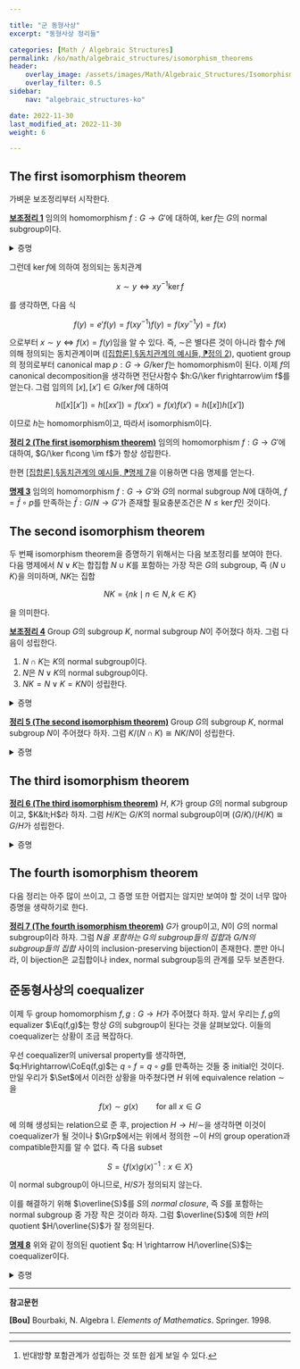 ```yaml
---

title: "군 동형사상"
excerpt: "동형사상 정리들"

categories: [Math / Algebraic Structures]
permalink: /ko/math/algebraic_structures/isomorphism_theorems
header:
    overlay_image: /assets/images/Math/Algebraic_Structures/Isomorphism_theorems.png
    overlay_filter: 0.5
sidebar: 
    nav: "algebraic_structures-ko"

date: 2022-11-30
last_modified_at: 2022-11-30
weight: 6

---
```


## The first isomorphism theorem

가벼운 보조정리부터 시작한다.

<div class="proposition" markdown="1">

<ins id="lem1">**보조정리 1**</ins> 임의의 homomorphism $f:G\rightarrow G'$에 대하여, $\ker f$는 $G$의 normal subgroup이다.

</div>
<details class="proof" markdown="1">
<summary>증명</summary>

임의의 $g\in G$와 $x\in \ker f$에 대하여, 

$$f(gxg^{-1})=f(g)f(x)f(g^{-1})=f(g)e'f(g)^{-1}=f(g)f(g)^{-1}=e'.$$

</details>

그런데 $\ker f$에 의하여 정의되는 동치관계 

$$x\sim y\iff xy^{-1}\ker f$$

를 생각하면, 다음 식

$$f(y)=e'f(y)=f(xy^{-1})f(y)=f(xy^{-1}y)=f(x)$$

으로부터 $x\sim y\iff f(x)=f(y)$임을 알 수 있다. 즉, $\sim$은 별다른 것이 아니라 함수 $f$에 의해 정의되는 동치관계이며 ([\[집합론\] §동치관계의 예시들, ⁋정의 2](/ko/math/set_theory/examples_of_equivalence#def2)), quotient group의 정의로부터 canonical map $p:G\rightarrow G/\ker f$는 homomorphism이 된다. 이제 $f$의 canonical decomposition을 생각하면 전단사함수 $h:G/\ker f\rightarrow\im f$를 얻는다. 그럼 임의의 $[x], [x']\in G/\ker f$에 대하여

$$h([x][x'])=h([xx'])=f(xx')=f(x)f(x')=h([x])h([x'])$$

이므로 $h$는 homomorphism이고, 따라서 isomorphism이다. 

<div class="proposition" markdown="1">

<ins id="thm2">**정리 2 (The first isomorphism theorem)**</ins> 임의의 homomorphism $f:G\rightarrow G'$에 대하여, $G/\ker f\cong \im f$가 항상 성립한다.

</div>

한편 [\[집합론\] §동치관계의 예시들, ⁋명제 7](/ko/math/set_theory/examples_of_equivalence#prop7)을 이용하면 다음 명제를 얻는다. 

<div class="proposition" markdown="1">

<ins id="prop3">**명제 3**</ins> 임의의 homomorphism $f:G\rightarrow G'$와 $G$의 normal subgroup $N$에 대하여, $f=\bar{f}\circ p$를 만족하는 $\bar{f}:G/N\rightarrow G'$가 존재할 필요충분조건은 $N\leq \ker f$인 것이다. 

</div>

## The second isomorphism theorem

두 번째 isomorphism theorem을 증명하기 위해서는 다음 보조정리를 보여야 한다. 다음 명제에서 $N\vee K$는 합집합 $N\cup K$를 포함하는 가장 작은 $G$의 subgroup, 즉 $\langle N\cup K\rangle$을 의미하며, $NK$는 집합

$$NK=\{nk\mid n\in N,k\in K\}$$

을 의미한다.

<div class="proposition" markdown="1">

<ins id="lem4">**보조정리 4**</ins> Group $G$의 subgroup $K$, normal subgroup $N$이 주어졌다 하자. 그럼 다음이 성립한다.

1. $N\cap K$는 $K$의 normal subgroup이다.
2. $N$은 $N\vee K$의 normal subgroup이다.
3. $NK=N\vee K=KN$이 성립한다.

</div>
<details class="proof" markdown="1">
<summary>증명</summary>

1. 임의의 $n\in N\cap K$와 $k\in K$에 대하여, $knk^{-1}$은 $K$의 원소들의 곱이므로 $K$의 원소이며, 동시에 $N$이 $G$의 normal subgroup이므로 $N$의 원소이다. 따라서 $knk^{-1}\in N\cap K$이다.
2. $N$은 $N\vee K$의 subgroup임이 자명하다. 또, 임의의 $g\in N\vee K$와 $n\in N$에 대하여 $gng^{-1}\in N$이 성립한다.
3. 임의의 $nk\in NK$에 대하여, $n,k\in N\vee K$이므로 $nk\in N\vee K$가 성립한다. 따라서 반대방향만 보이면 된다. $N$과 $K$의 원소들의 곱 $n_1k_1\cdots n_rk_r$들을 모두 포함하는 $G$의 부분집합을 생각하자. 이 집합이 subgroup인 것을 쉽게 확인할 수 있으며, 또한 이 subgroup은 $N$과 $K$를 모두 포함하므로 $N\vee K$ 또한 포함한다.[^1]  
따라서 임의의 $N\vee K$의 원소는 모두 $n_1k_1\cdots n_rk_r$의 꼴로 쓸 수 있다. 이제 $N$이 $N\vee K$의 normal subgroup이므로, $k_1n_2=n_2'k_1$을 만족하는 $n_1'\in N$이 존재한다. 이 과정을 계속해서 반복하면 $n_1k_1\cdots n_rk_r$을 $NK$의 원소의 형태로 바꾸어 쓸 수 있다.

</details>

<div class="proposition" markdown="1">

<ins id="thm5">**정리 5 (The second isomorphism theorem)**</ins> Group $G$의 subgroup $K$, normal subgroup $N$이 주어졌다 하자. 그럼 $K/(N\cap K)\cong NK/N$이 성립한다.

</div>
<details class="proof" markdown="1">
<summary>증명</summary>

우선 앞선 보조정리로부터, $N$은 $NK=N\vee K=KN$의 normal subgroup이 된다. 한편, $K\subset NK$이므로, 다음과 같은 homomorphism의 composition

$$K\overset{\iota}{\hookrightarrow}NK\overset{\pi}{\twoheadrightarrow}NK/N$$ 

을 생각할 수 있다. 그럼

$$\ker(\pi\iota)=(\pi\iota)^{-1}(e)=\iota^{-1}(\ker\pi)=\iota^{-1}(N)=K\cap N$$

이므로, $\pi\iota$에 first isomorphism theorem을 적용하면

$$K/\ker(\pi\iota)=K/(K\cap N)\cong\im(\pi\iota)$$

를 얻는다. 그런데 $NK/N$의 임의의 원소는 모두 $nkN$의 꼴이고, 적당한 $n'\in N$이 존재하여 $nk=kn'$이라 할 수 있으므로, $NK/N$의 임의의 원소 $nkN$은

$$nkN=kn'N=kN=\pi(k)=\pi(\iota(k))\in\im(\pi\iota)$$

을 만족하므로 원하는 결과를 얻는다.

</details>

## The third isomorphism theorem

<div class="proposition" markdown="1">

<ins id="thm6">**정리 6 (The third isomorphism theorem)**</ins> $H$, $K$가 group $G$의 normal subgroup이고, $K&lt;H$라 하자. 그럼 $H/K$는 $G/K$의 normal subgroup이며 $(G/K)/(H/K)\cong G/H$가 성립한다.  

</div>
<details class="proof" markdown="1">
<summary>증명</summary>

[\[집합론\] §동치관계의 예시들, ⁋정의 8](/ko/math/set_theory/examples_of_equivalence#def8) 이후의 decomposition.

</details>

## The fourth isomorphism theorem

다음 정리는 아주 많이 쓰이고, 그 증명 또한 어렵지는 않지만 보여야 할 것이 너무 많아 증명을 생략하기로 한다.

<div class="proposition" markdown="1">

<ins id="thm7">**정리 7 (The fourth isomorphism theorem)**</ins> $G$가 group이고, $N$이 $G$의 normal subgroup이라 하자. 그럼 *$N$을 포함하는 $G$의 subgroup들의 집합*과 *$G/N$의 subgroup들의 집합* 사이의 inclusion-preserving bijection이 존재한다. 뿐만 아니라, 이 bijection은 교집합이나 index, normal subgroup등의 관계를 모두 보존한다.

</div>

## 준동형사상의 coequalizer

이제 두 group homomorphism $f,g:G \rightarrow H$가 주어졌다 하자. 앞서 우리는 $f,g$의 equalizer $\Eq(f,g)$는 항상 $G$의 subgroup이 된다는 것을 살펴보았다. 이들의 coequalizer는 상황이 조금 복잡하다.

우선 coequalizer의 universal property를 생각하면, $q:H\rightarrow\CoEq(f,g)$는 $q\circ f=q\circ g$를 만족하는 것들 중 initial인 것이다. 만일 우리가 $\Set$에서 이러한 상황을 마주쳤다면 $H$ 위에 equivalence relation $\sim$을

$$f(x)\sim g(x)\qquad\text{for all $x\in G$}$$

에 의해 생성되는 relation으로 준 후, projection $H\rightarrow H/{\sim}$을 생각하면 이것이 coequalizer가 될 것이나 $\Grp$에서는 위에서 정의한 $\sim$이 $H$의 group operation과 compatible한지를 알 수 없다. 즉 다음 subset

$$S=\{f(x)g(x)^{-1}:x\in X\}$$

이 normal subgroup이 아니므로, $H/S$가 정의되지 않는다. 

이를 해결하기 위해 $\overline{S}$를 $S$의 *normal closure*, 즉 $S$를 포함하는 normal subgroup 중 가장 작은 것이라 하자. 그럼 $\overline{S}$에 의한 $H$의 quotient $H/\overline{S}$가 잘 정의된다.

<div class="proposition" markdown="1">

<ins id="prop8">**명제 8**</ins> 위와 같이 정의된 quotient $q: H \rightarrow H/\overline{S}$는 coequalizer이다.

</div>
<details class="proof" markdown="1">
<summary>증명</summary>

임의의 group homomorphism $q': G \rightarrow H'$가 존재하여 $q'\circ f=q'\circ g$를 만족한다 하자. 그럼 [보조정리 1](#lem1)에 의해 $\ker q'$는 normal subgroup이고, 조건 $q'\circ f=q'\circ g$에 의하여

$$q'(f(x))=q'(g(x))\iff q'(f(x)g(x)^{-1})=e$$

이므로 $f(x)g(x)^{-1}\in\ker q'$이 모든 $x\in g$에 대해 성립한다. 따라서, $\overline{S}$의 정의에 의해 $\overline{S}\leq\ker q'$이고, [명제 3](#prop3)을 적용하면 원하는 결과를 얻는다.

</details>

---

**참고문헌**

**[Bou]** Bourbaki, N. Algebra I. *Elements of Mathematics*. Springer. 1998.  

---

[^1]: 반대방향 포함관계가 성립하는 것 또한 쉽게 보일 수 있다.